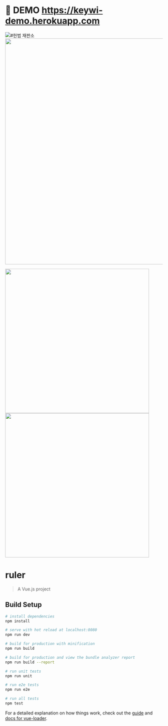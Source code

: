 # 🧪 DEMO https://keywi-demo.herokuapp.com

![#헌법 재판소](https://user-images.githubusercontent.com/11865340/123580213-514edb00-d814-11eb-8e8d-9fbb32965e37.png)
<img width="720" src="https://user-images.githubusercontent.com/11865340/122015882-79ddda80-cdfb-11eb-80f0-6960e883297e.png">

<img width="460" src="https://user-images.githubusercontent.com/11865340/121863566-f5298880-cd36-11eb-9681-6b1ee0edbfa5.png">
<img width="460" src="https://user-images.githubusercontent.com/11865340/121863583-f8bd0f80-cd36-11eb-8d7b-97bb8f52d762.png">

# ruler

> A Vue.js project

## Build Setup


``` bash
# install dependencies
npm install

# serve with hot reload at localhost:8080
npm run dev

# build for production with minification
npm run build

# build for production and view the bundle analyzer report
npm run build --report

# run unit tests
npm run unit

# run e2e tests
npm run e2e

# run all tests
npm test
```

For a detailed explanation on how things work, check out the [guide](http://vuejs-templates.github.io/webpack/) and [docs for vue-loader](http://vuejs.github.io/vue-loader).
